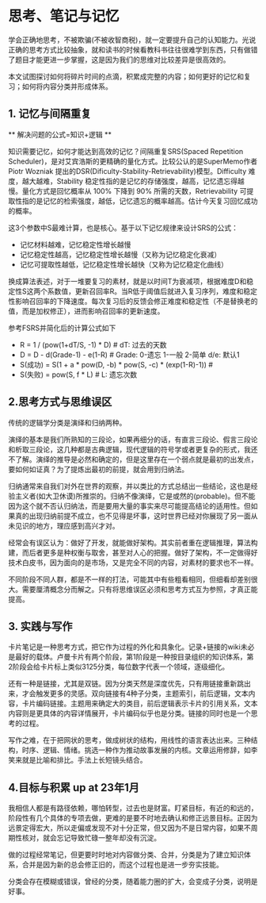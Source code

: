 # 思考、笔记与记忆

学会正确地思考，不被欺骗(不被收智商税)，就一定要提升自己的认知能力。光说正确的思考方式比较抽象，就和读书的时候看教科书往往很难学到东西，只有做错了题目才能更进一步掌握，这是因为我们的思维对比较差异是很高效的。

本文试图探讨如何将碎片时间的点滴，积累成完整的内容；如何更好的记忆和复习；如何将内容分类并形成体系。

## 1. 记忆与间隔重复

** 解决问题的公式=知识+逻辑 **

知识需要记忆，如何才能达到高效的记忆？间隔重复SRS(Spaced Repetition Scheduler)，是对艾宾浩斯的更精确的量化方式。比较公认的是SuperMemo作者 Piotr Wozniak 提出的DSR(Dificulty-Stability-Retrievability)模型。Difficulty 难度，越大越难，Stability 稳定性指的是记忆的存储强度，越高，记忆遗忘得越慢。量化方式是回忆概率从 100% 下降到 90% 所需的天数，Retrievability 可提取性指的是记忆的检索强度，越低，记忆遗忘的概率越高。估计今天复习回忆成功的概率。

这3个参数中S最难计算，也是核心。基于以下记忆规律来设计SRS的公式：

* 记忆材料越难，记忆稳定性增长越慢
* 记忆稳定性越高，记忆稳定性增长越慢（又称为记忆稳定化衰减）
* 记忆可提取性越低，记忆稳定性增长越快（又称为记忆稳定化曲线）

换成算法表述，对于一堆要复习的素材，就是以时间T为衰减项，根据难度D和稳定性S这两个系数值，更新召回率R。当R低于阈值后就进入复习序列，难度和稳定性影响召回率的下降速度。每次复习后的反馈会修正难度和稳定性（不是替换老的值，而是加权修正），进而影响召回率的更新速度。

参考FSRS并简化后的计算公式如下

* R = 1 / (pow(1+dT/S, -1) * D) # dT: 过去的天数
* D = D - d(Grade-1) - e(1-R) # Grade: 0-遗忘 1-一般 2-简单  d/e: 默认1
* S(成功) = S(1 + a * pow(D, -b) * pow(S, -c) * (exp(1-R)-1)) #
* S(失败) = pow(S, f * L) # L: 遗忘次数

## 2.思考方式与思维误区

传统的逻辑学分类是演绎和归纳两种。

演绎的基本是我们所熟知的三段论，如果再细分的话，有直言三段论、假言三段论和析取三段论，这几种都是古典逻辑，现代逻辑的符号学或者更复杂的形式，我还不了解。演绎的推导是必然和确定的，但是这里存在一个弱点就是最初的出发点，要如何如证真？为了提炼出最初的前提，就会用到归纳法。

归纳通常来自我们对外在世界的观察，并以类比的方式总结出一些结论，这也是经验主义者(如大卫休谟)所推崇的。归纳不像演绎，它是或然的(probable)。但不能因为这个就不否认归纳法，而是要用大量的事实来尽可能提高结论的适用性。但如果真的出现归纳前提不成立，也不见得是坏事，这时世界已经对你展现了另一面从未见识的地方，理应感到高兴才对。

经常会有误区认为：做好了开发，就能做好架构。其实前者重在逻辑推理，算法构建，而后者更多是种权衡与取舍，甚至对人心的把握。做好了架构，不一定做得好技术白皮书，因为面向的是市场，又是完全不同的内容，对素材的要求也不一样。

不同阶段不同人群，都是不一样的打法，可能其中有些粗看相同，但细看却差别很大。需要厘清概念分而解之。只有将思维误区必须和思考方式互为参照，才真正能提高。

## 3. 实践与写作

卡片笔记是一种思考方式，把它作为过程的外化和具象化。记录+链接的wiki未必是最好的载体。卢曼卡片有两个阶段，第1阶段是一种按目录组织的知识体系，第2阶段会给卡片标上类似3125分类，每位数字代表一个领域，逐级细化。

还有一种是链接，尤其是双链。因为分类天然是深度优先，只有用链接重新跳出来，才会触发更多的灵感。双向链接有4种子分类，主题索引，前后逻辑，文本内容，卡片编码链接。主题用来确定大的类目，前后逻辑表示卡片的引用关系，文本内容则是更具体的内容详情展开，卡片编码似乎也是分类。链接的同时也是一个思考的过程。

写作之难，在于把网状的思考，做成树状的结构，用线性的语言表达出来。三种结构，时序、逻辑、情绪。挑选一种作为推动故事发展的内核。文章运用修辞，如李笑来就是比喻和排比。手法上长短镜头结合。

## 4.目标与积累 up at 23年1月

我相信人都是有路径依赖，哪怕转型，过去也是财富。盯紧目标，有近的和远的，阶段性有几个具体的专项去做，更难的是要不时地去确认和修正远景目标。正因为远景定得宏大，所以走偏或发现不对十分正常，但又因为不是日常内容，如果不周期性核对，就会忘记导致忙碌一整年却没有沉淀。

做的过程经常笔记，但更要时时地对内容做分类、合并，分类是为了建立知识体系，合并是因为新的总会修正旧的，而这个过程也是进一步夯实技能。

分类会存在模糊或错误，曾经的分类，随着能力圈的扩大，会变成子分类，说明是好事。